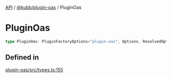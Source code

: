 [API](../../../packages.md) / [@kubb/plugin-oas](../index.md) / PluginOas

# PluginOas

```ts
type PluginOas: PluginFactoryOptions<"plugin-oas", Options, ResolvedOptions, API, never>;
```

## Defined in

[plugin-oas/src/types.ts:155](https://github.com/kubb-project/kubb/blob/ff80665146ae086e044807d0072fda660e72e1fd/packages/plugin-oas/src/types.ts#L155)
